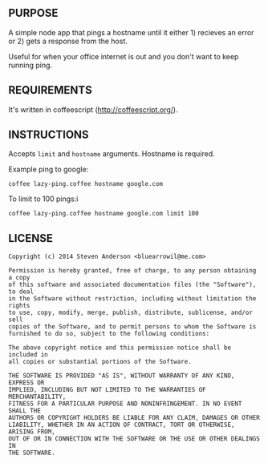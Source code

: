 ## PURPOSE
A simple node app that pings a hostname until it either 1) recieves an error or 2) gets a response from the host.

Useful for when your office internet is out and you don't want to keep running ping.

## REQUIREMENTS
It's written in coffeescript (http://coffeescript.org/).

## INSTRUCTIONS
Accepts `limit` and `hostname` arguments. Hostname is required.

Example ping to google:
```
coffee lazy-ping.coffee hostname google.com
```

To limit to 100 pings:i
```
coffee lazy-ping.coffee hostname google.com limit 100
```

## LICENSE
```
Copyright (c) 2014 Steven Anderson <bluearrowil@me.com>

Permission is hereby granted, free of charge, to any person obtaining a copy
of this software and associated documentation files (the "Software"), to deal
in the Software without restriction, including without limitation the rights
to use, copy, modify, merge, publish, distribute, sublicense, and/or sell
copies of the Software, and to permit persons to whom the Software is
furnished to do so, subject to the following conditions:

The above copyright notice and this permission notice shall be included in
all copies or substantial portions of the Software.

THE SOFTWARE IS PROVIDED "AS IS", WITHOUT WARRANTY OF ANY KIND, EXPRESS OR
IMPLIED, INCLUDING BUT NOT LIMITED TO THE WARRANTIES OF MERCHANTABILITY,
FITNESS FOR A PARTICULAR PURPOSE AND NONINFRINGEMENT. IN NO EVENT SHALL THE
AUTHORS OR COPYRIGHT HOLDERS BE LIABLE FOR ANY CLAIM, DAMAGES OR OTHER
LIABILITY, WHETHER IN AN ACTION OF CONTRACT, TORT OR OTHERWISE, ARISING FROM,
OUT OF OR IN CONNECTION WITH THE SOFTWARE OR THE USE OR OTHER DEALINGS IN
THE SOFTWARE.
```
